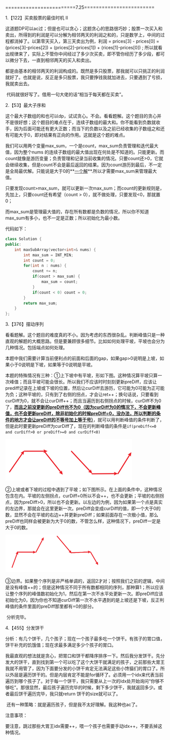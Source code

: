 ========================7.25========================

1.【122】买卖股票的最佳时机 II

​	这道题DP可以ac过；但是也可以贪心；这题贪心的思路很巧妙；股票一次买入和卖出，所得到的利润是可以分解为相邻两天的利润之和的，只是数学上，中间的过程都消掉了。以第零天买入，第三天卖出为例，利润 = prices[3] - prices[0] = (prices[3]-prices[2]) + (prices[2]-prices[1]) + (rices[1]-prices[0]) ; 所以就看出规律来了，实际上不管你中间经过了多少次买卖，即不管你经历了多少段，都可以微分下去，一直到相邻两天的买入和卖出。

​	都是由基本的相邻两天的利润构成的。既然是多只股票，那我就可以只挑正的利润就好了。也就是说，反正是多只股票，我只要挣钱我就加进去，只要遇到了亏损，我就卖出去。

​	代码就很好写了。借用一句大佬的话“相当于每天都在买卖”。

2.【53】最大子序和

​	这个最大子数组的和也可以dp，试试贪心。不会。看看题解。这个题目的贪心并不是很好想；这个题目的难点在于，连续子数组的最大和。你不能看到负数就收手，因为后面可能还有更大正数；而当下的负数以及之前已经收集的子数组之和还有可能大于0，即对结果有正向的作用。这就是这个题的难点。

​	我们可以用两个变量max_sum，一个是count，max_sum负责管理和迭代最大值，因为整个nums 的连续子数组的最大值出现在何处是不知道的。只能更新。而count就像是游历变量；负责管理和记录当前收集的情况。只要count还>0，它就会继续收集，但是count不会是最后返回的结果。因为count游历到最后，不一定是全局最优解。只能说是大于0的**<u>一个解</u>**.所以才需要max_sum来管理最大值。

​	只要发现count>max_sum，就可以更新一次max_sum；而count的更新规则是，先加上，只要count还有希望（count > 0），就不做处理，只要发现<0，那就置0；

​	而max_sum是管理最大值的，存在所有数都是负数的情况，所以你不知道max_sum有多小，也不一定是正数；所以初始化为最小数。

代码如下：

```c++
class Solution {
public:
    int maxSubArray(vector<int>& nums) {
        int max_sum = INT_MIN;
        int count = 0;
        for(int n : nums) {
			count += n;
			if(count > max_sum) {
				max_sum = count;
			}
			if(count < 0) count = 0;
		}
		return max_sum;
    }
};
```

3.【376】摆动序列

​	看看题解。这个题目的难度真的不小。因为考虑的东西很杂乱。判断峰值只是一种直观的解题的大概思路。但是要兼顾很多细节。比如如何处理平坡，平坡也会分为几种情况。包括端点如何处理。

​	本题中我们需要计算当前便利点的前面和后面的gap，如果gap>0说明是上坡，如果小于0说明是下坡，如果等于0说明是平坡。

​	本题的特殊情况有三种：①上下坡中有平坡，形如下图。这种情况算平坡只算一次峰值；而且平坡可能会很长。所以我们不应该时时刻刻更新preDiff，应该让prediff记录在上坡或下坡的位置，然后让curDiff去游历，它可能为0可能为正可能为负；这种平坡的，只有到了右侧的拐点，才会让ret++；换句话说，只要看到curDiff为0，就不会让curDiff++；而且当遍历到右侧拐点的时候，curDiff不为0了，**<u>而且之前没更新的preDiff也不为0（因为curDiff为0的情况下，不会更新峰值，也不会更新preDiff，除非初始化的时候preDiff=0，没办法，所以判断的条件的地方才会让preDiff的不等号加上等于号）</u>**，就可以用判断峰值的条件判断了，但是此时要更新preDiff为curDiff了，现在的判断峰值的条件是`if(preDiff<=0 and curDiff>0 or preDiff>=0 and curDiff<0)`

<img src="第三周.assets/1753420605464.png" width="400px">

​	②上坡或者下坡的过程中遇到了平坡；如下图所示。在上面的条件中，这种情况包含在内。平坡的左侧拐点，curDiff=0所以不会++，也不会更新；平坡的右侧拐点，因为preDiff>0，所以也不会更新。以左边的为例，因为如果第一个点是真实的左边界，那就会在这里更新一次。preDiff会变成curDiff的值，即一个大于0的数，显然不会在平坡的右边++并更新preDiff；如果前面存在一次极小值，那么preDiff也同样会被更新为大于0的数，不管怎么样，这种情况下，preDiff一定是大于0的数。

<img src="第三周.assets/1753421136796.png" width="300px">

​	③边界。如果整个序列是非严格单调的，返回2才对；按照我们之前的逻辑，中间是没有峰值++的；但是这种情况不同于所有数都相同的序列，那种算1；所以应该让整个序列的峰值数初始化为1，然后在第一次不水平处更新一次。即preDiff应该初始化为0，因为你也不知道curDiff第一次不水平遇到的是上坡还是下坡，反正判峰值的条件里面的preDiff那里都有=0的部分。

​	分析完毕。

4.【455】分发饼干

​	分析：有几个饼干，几个孩子；现在一个孩子最多吃一个饼干。有孩子的胃口值，饼干补充的饥饿值；现在求最多满足多少个孩子的胃口。

​	我最直观的想法就是贪心，把胃口和饼干都降序排序一下。然后我分发饼干。先分发大的饼干，直到找到第一个可以吃了这个大饼干就满足的孩子，之前那些大胃王我就不用管了，因为下面要分发的小饼干肯定无法满足这些小馋猫们的胃口了。所以外层是遍历饼干的。但是内层肯定不能是for循环了。必须用一个idx来代表当前遍历到哪个孩子了。对于每一个饼干，我只需要从上一次的idx处开始询问“你够不够吃”。那很显然，最后孩子遍历完毕的时候，剩下多少饼干，我就返回多少。或者最后饼干遍历完毕，我只就return 饼干的size就可以了。

​	还有一种策略：就是遍历孩子，但是我不太好理解。我这种也ac了。

注意事项：

​	要注意，跳过那些大胃王idx需要++，喂一个孩子也需要手动idx++，不要丢掉这种情况。

